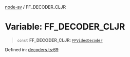 [node-av](../globals.md) / FF\_DECODER\_CLJR

# Variable: FF\_DECODER\_CLJR

> `const` **FF\_DECODER\_CLJR**: [`FFVideoDecoder`](../type-aliases/FFVideoDecoder.md)

Defined in: [decoders.ts:69](https://github.com/seydx/av/blob/f8631fc881b394300b1479f511d55cf1c370a87f/src/constants/decoders.ts#L69)
